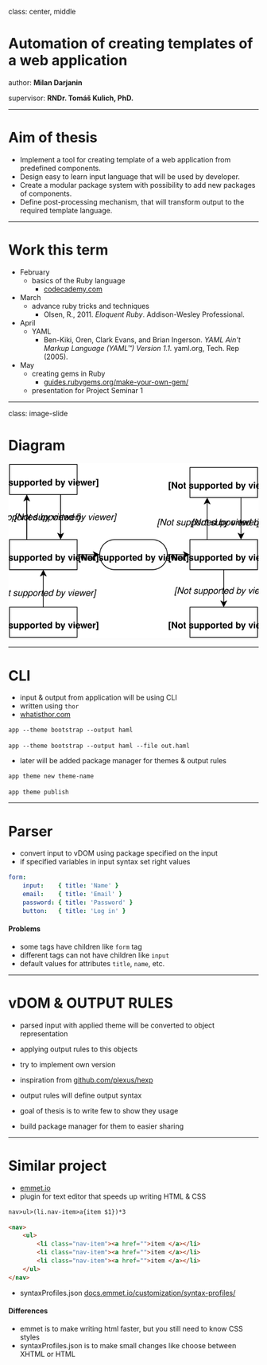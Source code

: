 class: center, middle

# Automation of creating templates of a web application

author: __Milan Darjanin__

supervisor: __RNDr. Tomáš Kulich, PhD.__

---

# Aim of thesis

- Implement a tool for creating template of a web application from predefined components.
- Design easy to learn input language that will be used by developer.
- Create a modular package system with possibility to add new packages of components.
- Define post-processing mechanism, that will transform output to the required template language.

---

# Work this term

- February
  + basics of the Ruby language
      * [codecademy.com](http://www.codecademy.com)
- March
  + advance ruby tricks and techniques
      * Olsen, R., 2011. _Eloquent Ruby_. Addison-Wesley Professional.
- April
  + YAML
      * Ben-Kiki, Oren, Clark Evans, and Brian Ingerson. _YAML Ain't Markup Language (YAML™) Version 1.1._ yaml.org, Tech. Rep (2005).
- May
  + creating gems in Ruby
      * [guides.rubygems.org/make-your-own-gem/](http://guides.rubygems.org/make-your-own-gem/) 
  + presentation for Project Seminar 1
  
---
class: image-slide

# Diagram

![Diagram](scheme.svg "Scheme of app")

---

# CLI

- input & output from application will be using CLI
- written using `thor`
- [whatisthor.com](http://whatisthor.com)

```shell
app --theme bootstrap --output haml

app --theme bootstrap --output haml --file out.haml
```

- later will be added package manager for themes & output rules

```shell
app theme new theme-name

app theme publish
```

---

# Parser

- convert input to vDOM using package specified on the input
- if specified variables in input syntax set right values

```yaml
form:
    input:    { title: 'Name' }
    email:    { title: 'Email' }
    password: { title: 'Password' }
    button:   { title: 'Log in' }
```

#### Problems

- some tags have children like `form` tag
- different tags can not have children like `input`
- default values for attributes `title`, `name`, etc.

---

# vDOM & OUTPUT RULES

- parsed input with applied theme will be converted to object representation
- applying output rules to this objects
- try to implement own version
- inspiration from [github.com/plexus/hexp](https://github.com/plexus/hexp)


- output rules will define output syntax
- goal of thesis is to write few to show they usage
- build package manager for them to easier sharing

---

# Similar project

- [emmet.io](http://emmet.io)
- plugin for text editor that speeds up writing HTML & CSS

```html
nav>ul>(li.nav-item>a{item $1})*3
```

```html
<nav>
    <ul>
        <li class="nav-item"><a href="">item </a></li>
        <li class="nav-item"><a href="">item </a></li>
        <li class="nav-item"><a href="">item </a></li>
    </ul>
</nav>
```

- syntaxProfiles.json [docs.emmet.io/customization/syntax-profiles/](http://docs.emmet.io/customization/syntax-profiles/)

#### Differences
- emmet is to make writing html faster, but you still need to know CSS styles
- syntaxProfiles.json is to make small changes like choose between XHTML or HTML
